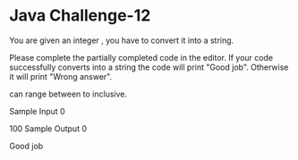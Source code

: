 # Java Challenge-12

You are given an integer , you have to convert it into a string.

Please complete the partially completed code in the editor. If your code successfully converts  into a string  the code will print "Good job". Otherwise it will print "Wrong answer".

 can range between  to  inclusive.

Sample Input 0

100
Sample Output 0

Good job

